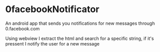# 0facebookNotificator
An android app that sends you notifications for new messages through 0.facebook.com

Using webview I extract the html and search for a specific string, if it's pressent I notify the user for a new message
